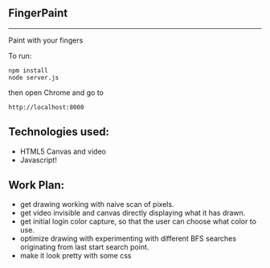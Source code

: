 FingerPaint
------------
------------
Paint with your fingers

To run:
    
    npm install
    node server.js

then open Chrome and go to 
    
    http://localhost:8000
    

Technologies used:
------------------
* HTML5 Canvas and video
* Javascript!

Work Plan:
---------
* get drawing working with naive scan of pixels.
* get video invisible and canvas directly displaying what it has drawn.
* get initial login color capture, so that the user can choose what color to use.
* optimize drawing with experimenting with different BFS searches originating from last start search point.
* make it look pretty with some css
